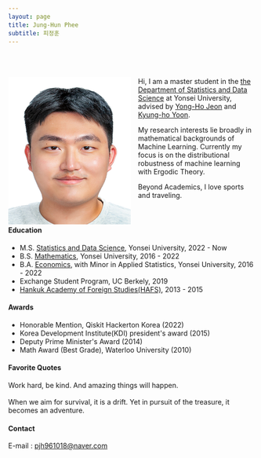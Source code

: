 ```yaml
---
layout: page
title: Jung-Hun Phee
subtitle: 피정훈
--- 
```

<br><br><br>
<a href="url"><img src="/assets/img/25.jpeg" align="left" height="300" width="250" style="float:left; padding-right:15px" ></a>
Hi, I am a master student in the [the Department of Statistics and Data Science](https://stat.yonsei.ac.kr/stat/index.do) at Yonsei University, advised by [Yong-Ho Jeon](https://stat.yonsei.ac.kr/faculty/name_search.do?mode=view&userId=zLn7yUITMUoRCLHT7RciHQ%3D%3D&sosokcd=) and [Kyung-ho Yoon](https://sites.google.com/view/yoonlabyonsei/professor).

My research interests lie broadly in mathematical backgrounds of Machine Learning. Currently my focus is on the distributional robustness of machine learning with Ergodic Theory.

Beyond Academics, I love sports and traveling.
<br><br><br>


#### Education
- M.S. [Statistics and Data Science](https://stat.yonsei.ac.kr/stat/index.do), Yonsei University, 2022 - Now
- B.S. [Mathematics](https://math.yonsei.ac.kr/math/index.do), Yonsei University, 2016 - 2022 
- B.A. [Economics](https://economics.yonsei.ac.kr/economics/index.do), with Minor in Applied Statistics, Yonsei University, 2016 - 2022
- Exchange Student Program, UC Berkely, 2019
- [Hankuk Academy of Foreign Studies(HAFS)](http://www.hafs.hs.kr/), 2013 - 2015

#### Awards
- Honorable Mention, Qiskit Hackerton Korea (2022)
- Korea Development Institute(KDI) president's award (2015)
- Deputy Prime Minister's Award (2014)
- Math Award (Best Grade), Waterloo University (2010)

#### Favorite Quotes
Work hard, be kind. And amazing things will happen. <br><br>
When we aim for survival, it is a drift. Yet in pursuit of the treasure, it becomes an adventure.

#### Contact
E-mail : pjh961018@naver.com
